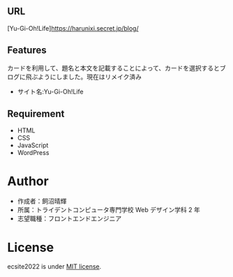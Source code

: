 ## URL

[Yu-Gi-Oh!Life]https://harunixi.secret.jp/blog/

## Features

カードを利用して、題名と本文を記載することによって、カードを選択するとブログに飛ぶようにしました。現在はリメイク済み

- サイト名:Yu-Gi-Oh!Life

## Requirement

- HTML
- CSS
- JavaScript
- WordPress

# Author

- 作成者：飼沼晴輝
- 所属：トライデントコンピュータ専門学校 Web デザイン学科 2 年
- 志望職種：フロントエンドエンジニア

# License

ecsite2022 is under [MIT license](https://en.wikipedia.org/wiki/MIT_License).
